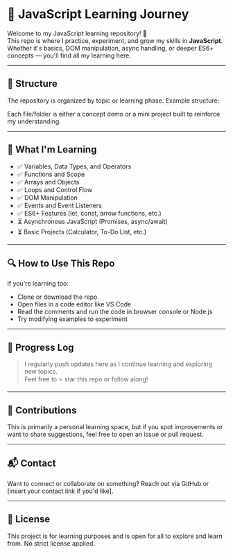 # 📘 JavaScript Learning Journey

Welcome to my JavaScript learning repository! 🚀  
This repo is where I practice, experiment, and grow my skills in **JavaScript**. Whether it's basics, DOM manipulation, async handling, or deeper ES6+ concepts — you'll find all my learning here.

---

## 📂 Structure

The repository is organized by topic or learning phase. Example structure:

Each file/folder is either a concept demo or a mini project built to reinforce my understanding.

---

## 🧠 What I'm Learning

- ✅ Variables, Data Types, and Operators  
- ✅ Functions and Scope  
- ✅ Arrays and Objects  
- ✅ Loops and Control Flow  
- ✅ DOM Manipulation  
- ✅ Events and Event Listeners  
- ✅ ES6+ Features (let, const, arrow functions, etc.)  
- ⏳ Asynchronous JavaScript (Promises, async/await)  
- ⏳ Basic Projects (Calculator, To-Do List, etc.)

---

## 🔍 How to Use This Repo

If you're learning too:
- Clone or download the repo
- Open files in a code editor like VS Code
- Read the comments and run the code in browser console or Node.js
- Try modifying examples to experiment

---

## 📅 Progress Log

> I regularly push updates here as I continue learning and exploring new topics.  
> Feel free to ⭐ star this repo or follow along!

---

## 🙌 Contributions

This is primarily a personal learning space, but if you spot improvements or want to share suggestions, feel free to open an issue or pull request.

---

## 📬 Contact

Want to connect or collaborate on something? Reach out via GitHub or [insert your contact link if you'd like].

---

## 📜 License

This project is for learning purposes and is open for all to explore and learn from. No strict license applied.


